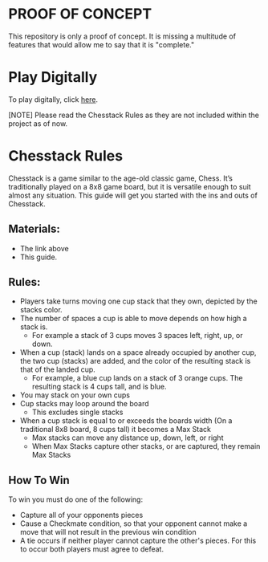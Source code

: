 # PROOF OF CONCEPT
This repository is only a proof of concept. It is missing a multitude of features that would allow me to say that it is "complete."

# Play Digitally
To play digitally, click <a href="https://salamandeenie.github.io/POC__Chesstack/Project%20Stackers/Index.html">here</a>.

[NOTE] Please read the Chesstack Rules as they are not included within the project as of now. 

# Chesstack Rules

Chesstack is a game similar to the age-old classic game, Chess. It’s traditionally played on a 8x8 game board, but it is versatile enough to suit almost any situation. This guide will get you started with the ins and outs of Chesstack.

## Materials:
- The link above
- This guide.

## Rules:
- Players take turns moving one cup stack that they own, depicted by the stacks color.
- The number of spaces a cup is able to move depends on how high a stack is.
  - For example a stack of 3 cups moves 3 spaces left, right, up, or down.
- When a cup (stack) lands on a space already occupied by another cup, the two cup (stacks) are added, and the color of the resulting stack is that of the landed cup.
  - For example, a blue cup lands on a stack of 3 orange cups. The resulting stack is 4 cups tall, and is blue.
- You may stack on your own cups
- Cup stacks may loop around the board
  - This excludes single stacks
- When a cup stack is equal to or exceeds the boards width (On a traditional 8x8 board, 8 cups tall) it becomes a Max Stack
  - Max stacks can move any distance up, down, left, or right
  - When Max Stacks capture other stacks, or are captured, they remain Max Stacks

## How To Win
To win you must do one of the following:
- Capture all of your opponents pieces
- Cause a Checkmate condition, so that your opponent cannot make a move that will not result in the previous win condition
- A tie occurs if neither player cannot capture the other's pieces. For this to occur both players must agree to defeat.



